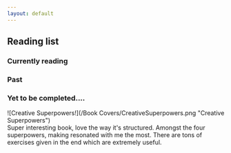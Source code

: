 ```yaml
---
layout: default
---
```


## Reading list 

### Currently reading

### Past
### Yet to be completed....

![Creative Superpowers!](/Book Covers/CreativeSuperpowers.png "Creative Superpowers")
<br>Super interesting book, love the way it's structured. Amongst the four superpowers, making resonated with me the most. There are tons of exercises given in the end which are extremely useful.

